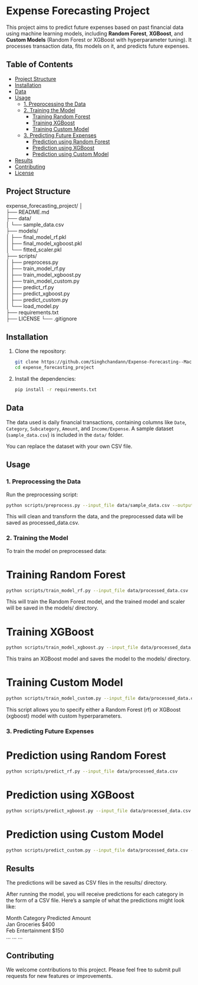 # Expense Forecasting Project

This project aims to predict future expenses based on past financial data using machine learning models, including **Random Forest**, **XGBoost**, and **Custom Models** (Random Forest or XGBoost with hyperparameter tuning). It processes transaction data, fits models on it, and predicts future expenses.

## Table of Contents

- [Project Structure](#project-structure)
- [Installation](#installation)
- [Data](#data)
- [Usage](#usage)
  - [1. Preprocessing the Data](#preprocessing-the-data)
  - [2. Training the Model](#training-the-model)
    - [Training Random Forest](#training-random-forest)
    - [Training XGBoost](#training-xgboost)
    - [Training Custom Model](#training-custom-model)
  - [3. Predicting Future Expenses](#predicting-future-expenses)
    - [Prediction using Random Forest](#prediction-using-random-forest)
    - [Prediction using XGBoost](#prediction-using-xgboost)
    - [Prediction using Custom Model](#prediction-using-custom-model)
- [Results](#results)
- [Contributing](#contributing)
- [License](#license)

## Project Structure

expense_forecasting_project/
│  
├── README.md  
├── data/  
│   └── sample_data.csv  
├── models/  
│   ├── final_model_rf.pkl  
│   ├── final_model_xgboost.pkl  
│   └── fitted_scaler.pkl  
├── scripts/  
│   ├── preprocess.py  
│   ├── train_model_rf.py  
│   ├── train_model_xgboost.py  
│   ├── train_model_custom.py  
│   ├── predict_rf.py  
│   ├── predict_xgboost.py  
│   ├── predict_custom.py  
│   └── load_model.py  
├── requirements.txt  
├── LICENSE 
└── .gitignore

## Installation

1. Clone the repository:
    ```bash
    git clone https://github.com/Singhchandann/Expense-Forecasting--Machine-Learning.git
    cd expense_forecasting_project
    ```

2. Install the dependencies:
    ```bash
    pip install -r requirements.txt
    ```

## Data

The data used is daily financial transactions, containing columns like `Date`, `Category`, `Subcategory`, `Amount`, and `Income/Expense`. A sample dataset (`sample_data.csv`) is included in the `data/` folder.

You can replace the dataset with your own CSV file.

## Usage

### 1. Preprocessing the Data

Run the preprocessing script:

```bash
python scripts/preprocess.py --input_file data/sample_data.csv --output_file data/processed_data.csv
```
This will clean and transform the data, and the preprocessed data will be saved as processed_data.csv.

### 2. Training the Model

To train the model on preprocessed data:

# Training Random Forest

```bash
python scripts/train_model_rf.py --input_file data/processed_data.csv
```
This will train the Random Forest model, and the trained model and scaler will be saved in the models/ directory.

# Training XGBoost

```bash
python scripts/train_model_xgboost.py --input_file data/processed_data.csv
```
This trains an XGBoost model and saves the model to the models/ directory.

# Training Custom Model

```bash
python scripts/train_model_custom.py --input_file data/processed_data.csv --model_type rf/xgboost --param1 value1 ...
```
This script allows you to specify either a Random Forest (rf) or XGBoost (xgboost) model with custom hyperparameters.

### 3. Predicting Future Expenses

# Prediction using Random Forest
```bash
python scripts/predict_rf.py --input_file data/processed_data.csv
```

# Prediction using XGBoost
```bash
python scripts/predict_xgboost.py --input_file data/processed_data.csv
```

# Prediction using Custom Model
```bash
python scripts/predict_custom.py --input_file data/processed_data.csv --model_type rf/xgboost
```

## Results
The predictions will be saved as CSV files in the results/ directory.

After running the model, you will receive predictions for each category in the form of a CSV file. Here’s a sample of what the predictions might look like:

Month	Category	Predicted Amount  
Jan	     Groceries  	$400  
Feb	   Entertainment	$150  
...	...	...

## Contributing
We welcome contributions to this project. Please feel free to submit pull requests for new features or improvements.
